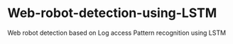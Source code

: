 # Web-robot-detection-using-LSTM
Web robot detection based on Log access Pattern recognition using LSTM
